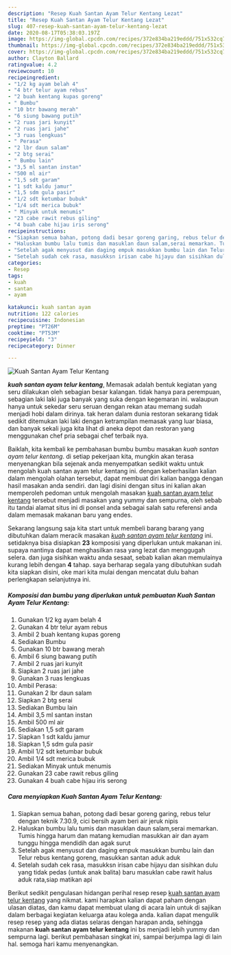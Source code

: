 ```yaml
---
description: "Resep Kuah Santan Ayam Telur Kentang Lezat"
title: "Resep Kuah Santan Ayam Telur Kentang Lezat"
slug: 407-resep-kuah-santan-ayam-telur-kentang-lezat
date: 2020-08-17T05:38:03.197Z
image: https://img-global.cpcdn.com/recipes/372e834ba219eddd/751x532cq70/kuah-santan-ayam-telur-kentang-foto-resep-utama.jpg
thumbnail: https://img-global.cpcdn.com/recipes/372e834ba219eddd/751x532cq70/kuah-santan-ayam-telur-kentang-foto-resep-utama.jpg
cover: https://img-global.cpcdn.com/recipes/372e834ba219eddd/751x532cq70/kuah-santan-ayam-telur-kentang-foto-resep-utama.jpg
author: Clayton Ballard
ratingvalue: 4.2
reviewcount: 10
recipeingredient:
- "1/2 kg ayam belah 4"
- "4 btr telur ayam rebus"
- "2 buah kentang kupas goreng"
- " Bumbu"
- "10 btr bawang merah"
- "6 siung bawang putih"
- "2 ruas jari kunyit"
- "2 ruas jari jahe"
- "3 ruas lengkuas"
- " Perasa"
- "2 lbr daun salam"
- "2 btg serai"
- " Bumbu lain"
- "3,5 ml santan instan"
- "500 ml air"
- "1,5 sdt garam"
- "1 sdt kaldu jamur"
- "1,5 sdm gula pasir"
- "1/2 sdt ketumbar bubuk"
- "1/4 sdt merica bubuk"
- " Minyak untuk menumis"
- "23 cabe rawit rebus giling"
- "4 buah cabe hijau iris serong"
recipeinstructions:
- "Siapkan semua bahan, potong dadi besar goreng garing, rebus telur dengan teknik 7.30.9, cici bersih ayam beri air jeruk nipis"
- "Haluskan bumbu lalu tumis dan masuklan daun salam,serai memarkan. Tumis hingga harum dan matang kemudian masukkan air dan ayam tunggu hingga mendidih dan agak surut"
- "Setelah agak menyusut dan daging empuk masukkan bumbu lain dan Telur rebus kentang goreng, masukkan santan aduk aduk"
- "Setelah sudah cek rasa, masukksn irisan cabe hijayu dan sisihkan dulu yang tidak pedas (untuk anak balita) baru masuklan cabe rawit halus aduk rata,siap matikan api"
categories:
- Resep
tags:
- kuah
- santan
- ayam

katakunci: kuah santan ayam 
nutrition: 122 calories
recipecuisine: Indonesian
preptime: "PT26M"
cooktime: "PT53M"
recipeyield: "3"
recipecategory: Dinner

---
```



![Kuah Santan Ayam Telur Kentang](https://img-global.cpcdn.com/recipes/372e834ba219eddd/751x532cq70/kuah-santan-ayam-telur-kentang-foto-resep-utama.jpg)

<b><i>kuah santan ayam telur kentang</i></b>, Memasak adalah bentuk kegiatan yang seru dilakukan oleh sebagian besar kalangan. tidak hanya para perempuan, sebagian laki laki juga banyak yang suka dengan kegemaran ini. walaupun hanya untuk sekedar seru seruan dengan rekan atau memang sudah menjadi hobi dalam dirinya. tak heran dalam dunia restoran sekarang tidak sedikit ditemukan laki laki dengan ketrampilan memasak yang luar biasa, dan banyak sekali juga kita lihat di aneka depot dan restoran yang menggunakan chef pria sebagai chef terbaik nya.

Baiklah, kita kembali ke pembahasan bumbu bumbu masakan <i>kuah santan ayam telur kentang</i>. di setiap pekerjaan kita, mungkin akan terasa menyenangkan bila sejenak anda menyempatkan sedikit waktu untuk mengolah kuah santan ayam telur kentang ini. dengan keberhasilan kalian dalam mengolah olahan tersebut, dapat membuat diri kalian bangga dengan hasil masakan anda sendiri. dan lagi disini dengan situs ini kalian akan memperoleh pedoman untuk mengolah masakan <u>kuah santan ayam telur kentang</u> tersebut menjadi masakan yang yummy dan sempurna, oleh sebab itu tandai alamat situs ini di ponsel anda sebagai salah satu referensi anda dalam memasak makanan baru yang endes.




Sekarang langsung saja kita start untuk membeli barang barang yang dibutuhkan dalam meracik masakan <u><i>kuah santan ayam telur kentang</i></u> ini. setidaknya bisa disiapkan <b>23</b> komposisi yang diperlukan untuk makanan ini. supaya nantinya dapat menghasilkan rasa yang lezat dan menggugah selera. dan juga sisihkan waktu anda sesaat, sebab kalian akan memulainya kurang lebih dengan <b>4</b> tahap. saya berharap segala yang dibutuhkan sudah kita siapkan disini, oke mari kita mulai dengan mencatat dulu bahan perlengkapan selanjutnya ini.

<!--inarticleads1-->

##### Komposisi dan bumbu yang diperlukan untuk pembuatan Kuah Santan Ayam Telur Kentang:

1. Gunakan 1/2 kg ayam belah 4
1. Gunakan 4 btr telur ayam rebus
1. Ambil 2 buah kentang kupas goreng
1. Sediakan  Bumbu
1. Gunakan 10 btr bawang merah
1. Ambil 6 siung bawang putih
1. Ambil 2 ruas jari kunyit
1. Siapkan 2 ruas jari jahe
1. Gunakan 3 ruas lengkuas
1. Ambil  Perasa:
1. Gunakan 2 lbr daun salam
1. Siapkan 2 btg serai
1. Sediakan  Bumbu lain
1. Ambil 3,5 ml santan instan
1. Ambil 500 ml air
1. Sediakan 1,5 sdt garam
1. Siapkan 1 sdt kaldu jamur
1. Siapkan 1,5 sdm gula pasir
1. Ambil 1/2 sdt ketumbar bubuk
1. Ambil 1/4 sdt merica bubuk
1. Sediakan  Minyak untuk menumis
1. Gunakan 23 cabe rawit rebus giling
1. Gunakan 4 buah cabe hijau iris serong




<!--inarticleads2-->

##### Cara menyiapkan Kuah Santan Ayam Telur Kentang:

1. Siapkan semua bahan, potong dadi besar goreng garing, rebus telur dengan teknik 7.30.9, cici bersih ayam beri air jeruk nipis
1. Haluskan bumbu lalu tumis dan masuklan daun salam,serai memarkan. Tumis hingga harum dan matang kemudian masukkan air dan ayam tunggu hingga mendidih dan agak surut
1. Setelah agak menyusut dan daging empuk masukkan bumbu lain dan Telur rebus kentang goreng, masukkan santan aduk aduk
1. Setelah sudah cek rasa, masukksn irisan cabe hijayu dan sisihkan dulu yang tidak pedas (untuk anak balita) baru masuklan cabe rawit halus aduk rata,siap matikan api




Berikut sedikit pengulasan hidangan perihal resep resep <u>kuah santan ayam telur kentang</u> yang nikmat. kami harapkan kalian dapat paham dengan ulasan diatas, dan kamu dapat membuat ulang di acara lain untuk di sajikan dalam berbagai kegiatan keluarga atau kolega anda. kalian dapat mengulik resep resep yang ada diatas selaras dengan harapan anda, sehingga makanan <b>kuah santan ayam telur kentang</b> ini bs menjadi lebih yummy dan sempurna lagi. berikut pembahasan singkat ini, sampai berjumpa lagi di lain hal. semoga hari kamu menyenangkan.
